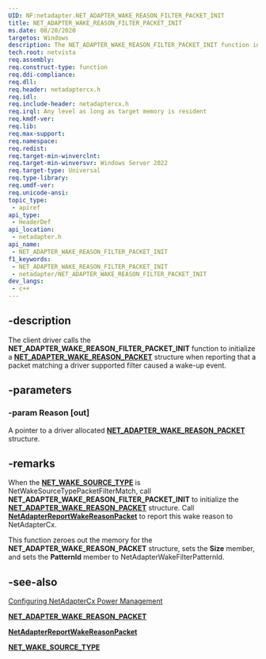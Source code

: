 ```yaml
---
UID: NF:netadapter.NET_ADAPTER_WAKE_REASON_FILTER_PACKET_INIT
title: NET_ADAPTER_WAKE_REASON_FILTER_PACKET_INIT
ms.date: 08/20/2020
targetos: Windows
description: The NET_ADAPTER_WAKE_REASON_FILTER_PACKET_INIT function initializes a NET_ADAPTER_WAKE_REASON_PACKET when the wake source is a magic packet.
tech.root: netvista
req.assembly: 
req.construct-type: function
req.ddi-compliance: 
req.dll: 
req.header: netadaptercx.h
req.idl: 
req.include-header: netadaptercx.h 
req.irql: Any level as long as target memory is resident
req.kmdf-ver: 
req.lib: 
req.max-support: 
req.namespace: 
req.redist: 
req.target-min-winverclnt:
req.target-min-winversvr: Windows Server 2022
req.target-type: Universal
req.type-library: 
req.umdf-ver: 
req.unicode-ansi: 
topic_type:
 - apiref
api_type:
 - HeaderDef
api_location:
 - netadapter.h
api_name:
 - NET_ADAPTER_WAKE_REASON_FILTER_PACKET_INIT
f1_keywords:
 - NET_ADAPTER_WAKE_REASON_FILTER_PACKET_INIT
 - netadapter/NET_ADAPTER_WAKE_REASON_FILTER_PACKET_INIT
dev_langs:
 - c++
---
```


## -description


The client driver calls the  **NET_ADAPTER_WAKE_REASON_FILTER_PACKET_INIT** function to initialize a [**NET_ADAPTER_WAKE_REASON_PACKET**](../netadapter/ns-netadapter-_net_adapter_wake_reason_packet.md) structure when reporting that a packet matching a driver supported filter caused a wake-up event.

## -parameters

### -param Reason [out]

A pointer to a driver allocated [**NET_ADAPTER_WAKE_REASON_PACKET**](../netadapter/ns-netadapter-_net_adapter_wake_reason_packet.md) structure.


## -remarks

When the [**NET_WAKE_SOURCE_TYPE**](../netwakesource/ne-netwakesource-_net_wake_source_type.md) is
NetWakeSourceTypePacketFilterMatch, call **NET_ADAPTER_WAKE_REASON_FILTER_PACKET_INIT** to initialize the [**NET_ADAPTER_WAKE_REASON_PACKET**](../netadapter/ns-netadapter-_net_adapter_wake_reason_packet.md) structure. Call [**NetAdapterReportWakeReasonPacket**](./nf-netadapter-netadapterreportwakereasonpacket.md) to report this wake reason to NetAdapterCx.

This function zeroes out the memory for the **NET_ADAPTER_WAKE_REASON_PACKET** structure, sets the **Size** member, and sets the **PatternId** member to NetAdapterWakeFilterPatternId.

## -see-also

[Configuring NetAdapterCx Power Management](/windows-hardware/drivers/netcx/configuring-power-management)

[**NET_ADAPTER_WAKE_REASON_PACKET**](../netadapter/ns-netadapter-_net_adapter_wake_reason_packet.md)

[**NetAdapterReportWakeReasonPacket**](./nf-netadapter-netadapterreportwakereasonpacket.md)

[**NET_WAKE_SOURCE_TYPE**](../netwakesource/ne-netwakesource-_net_wake_source_type.md)
